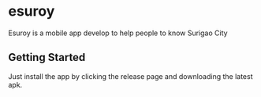 # esuroy

Esuroy is a mobile app develop to help people to know Surigao City

## Getting Started


Just install the app by clicking the release page and downloading the latest apk.
